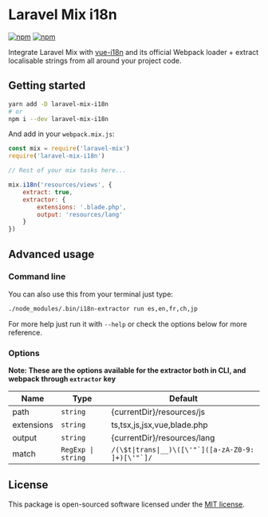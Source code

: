 # Laravel Mix i18n

[![npm](https://img.shields.io/npm/v/laravel-mix-i18n)](https://www.npmjs.com/package/laravel-mix-i18n) [![npm](https://img.shields.io/npm/dm/laravel-mix-i18n)](https://www.npmjs.com/package/laravel-mix-i18n)

Integrate Laravel Mix with [vue-i18n](https://vue-i18n.intlify.dev/) and its official Webpack loader + extract localisable strings from all around your project code.

## Getting started

```sh
yarn add -D laravel-mix-i18n
# or
npm i --dev laravel-mix-i18n
```

And add in your `webpack.mix.js`:

```js
const mix = require('laravel-mix')
require('laravel-mix-i18n')

// Rest of your mix tasks here...

mix.i18n('resources/views', {
    extract: true,
    extractor: {
        extensions: '.blade.php',
        output: 'resources/lang'
    }
})
```

## Advanced usage

### Command line

You can also use this from your terminal just type:

```sh
./node_modules/.bin/i18n-extractor run es,en,fr,ch,jp
```

For more help just run it with `--help` or check the options below for more reference.

### Options

**Note: These are the options available for the extractor both in CLI, and webpack through `extractor` key**

| **Name**   | **Type**           | **Default**                                            |
|------------|--------------------|--------------------------------------------------------|
| path       | `string`           | {currentDir}/resources/js                              |
| extensions | `string`           | ts,tsx,js,jsx,vue,blade.php                            |
| output     | `string`           | {currentDir}/resources/lang                            |
| match      | `RegExp \| string` | ```/(\$t\|trans\|__)\([\'"`]([a-zA-Z0-9: ]+)[\'"`]/``` |

## License

This package is open-sourced software licensed under the [MIT license](https://opensource.org/licenses/MIT).